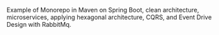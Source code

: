 Example of Monorepo in Maven on Spring Boot, clean architecture, microservices, applying hexagonal architecture, CQRS, and Event Drive Design with RabbitMq.
